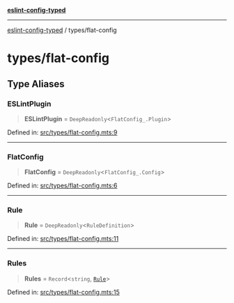[**eslint-config-typed**](../README.md)

---

[eslint-config-typed](../README.md) / types/flat-config

# types/flat-config

## Type Aliases

### ESLintPlugin

> **ESLintPlugin** = `DeepReadonly`\<`FlatConfig_.Plugin`\>

Defined in: [src/types/flat-config.mts:9](https://github.com/noshiro-pf/eslint-config-typed/blob/main/src/types/flat-config.mts#L9)

---

### FlatConfig

> **FlatConfig** = `DeepReadonly`\<`FlatConfig_.Config`\>

Defined in: [src/types/flat-config.mts:6](https://github.com/noshiro-pf/eslint-config-typed/blob/main/src/types/flat-config.mts#L6)

---

### Rule

> **Rule** = `DeepReadonly`\<`RuleDefinition`\>

Defined in: [src/types/flat-config.mts:11](https://github.com/noshiro-pf/eslint-config-typed/blob/main/src/types/flat-config.mts#L11)

---

### Rules

> **Rules** = `Record`\<`string`, [`Rule`](#rule)\>

Defined in: [src/types/flat-config.mts:15](https://github.com/noshiro-pf/eslint-config-typed/blob/main/src/types/flat-config.mts#L15)
